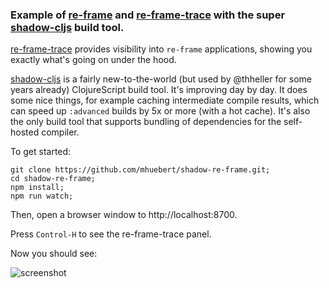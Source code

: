 ### Example of [re-frame](https://github.com/Day8/re-frame) and [re-frame-trace](https://github.com/Day8/re-frame-trace) with the super [shadow-cljs](https://github.com/thheller/shadow-cljs/) build tool.

[re-frame-trace](https://github.com/Day8/re-frame-trace) provides visibility into `re-frame` applications, showing you exactly what's going on under the hood. 

[shadow-cljs](https://github.com/thheller/shadow-cljs/) is a fairly new-to-the-world (but used by @thheller for some years already) ClojureScript build tool. It's improving day by day. It does some nice things, for example caching intermediate compile results, which can speed up `:advanced` builds by 5x or more (with a hot cache). It's also the only build tool that supports bundling of dependencies for the self-hosted compiler.

To get started:

```
git clone https://github.com/mhuebert/shadow-re-frame.git;
cd shadow-re-frame;
npm install;
npm run watch;
```

Then, open a browser window to http://localhost:8700.

Press `Control-H` to see the re-frame-trace panel.

Now you should see:

![screenshot](https://i.imgur.com/TK2rO24.png)
